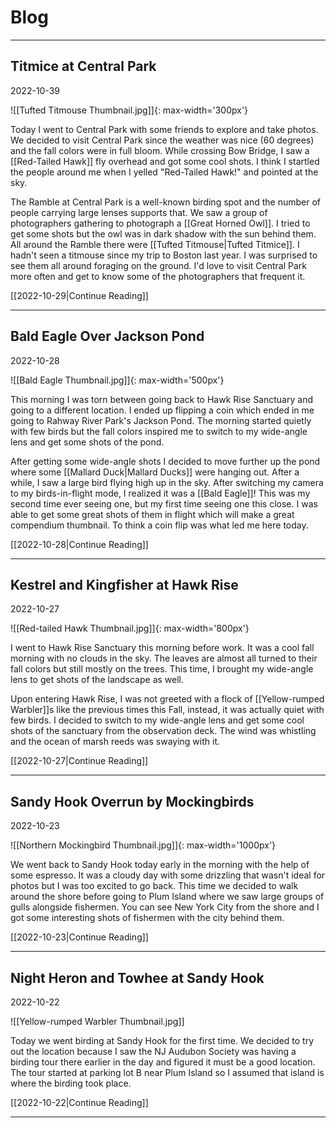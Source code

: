 # Blog

---------------------------------------------------------------

## Titmice at Central Park
2022-10-39

![[Tufted Titmouse Thumbnail.jpg]]{: max-width='300px'}

Today I went to Central Park with some friends to explore and take photos. We decided to visit Central Park since the weather was nice (60 degrees) and the fall colors were in full bloom. While crossing Bow Bridge, I saw a [[Red-Tailed Hawk]] fly overhead and got some cool shots. I think I startled the people around me when I yelled "Red-Tailed Hawk!" and pointed at the sky. 

The Ramble at Central Park is a well-known birding spot and the number of people carrying large lenses supports that. We saw a group of photographers gathering to photograph a [[Great Horned Owl]]. I tried to get some shots but the owl was in dark shadow with the sun behind them. All around the Ramble there were [[Tufted Titmouse|Tufted Titmice]]. I hadn't seen a titmouse since my trip to Boston last year. I was surprised to see them all around foraging on the ground. I'd love to visit Central Park more often and get to know some of the photographers that frequent it.

[[2022-10-29|Continue Reading]]

---------------------------------------------------------------

## Bald Eagle Over Jackson Pond
2022-10-28

![[Bald Eagle Thumbnail.jpg]]{: max-width='500px'}

This morning I was torn between going back to Hawk Rise Sanctuary and going to a different location. I ended up flipping a coin which ended in me going to Rahway River Park's Jackson Pond. The morning started quietly with few birds but the fall colors inspired me to switch to my wide-angle lens and get some shots of the pond. 

After getting some wide-angle shots I decided to move further up the pond where some [[Mallard Duck|Mallard Ducks]] were hanging out. After a while, I saw a large bird flying high up in the sky. After switching my camera to my birds-in-flight mode, I realized it was a [[Bald Eagle]]! This was my second time ever seeing one, but my first time seeing one this close. I was able to get some great shots of them in flight which will make a great compendium thumbnail. To think a coin flip was what led me here today.

[[2022-10-28|Continue Reading]]

---------------------------------------------------------------

## Kestrel and Kingfisher at Hawk Rise
2022-10-27

![[Red-tailed Hawk Thumbnail.jpg]]{: max-width='800px'}

I went to Hawk Rise Sanctuary this morning before work. It was a cool fall morning with no clouds in the sky. The leaves are almost all turned to their fall colors but still mostly on the trees. This time, I brought my wide-angle lens to get shots of the landscape as well.

Upon entering Hawk Rise, I was not greeted with a flock of [[Yellow-rumped Warbler]]s like the previous times this Fall, instead, it was actually quiet with few birds. I decided to switch to my wide-angle lens and get some cool shots of the sanctuary from the observation deck. The wind was whistling and the ocean of marsh reeds was swaying with it.

[[2022-10-27|Continue Reading]]

---------------------------------------------------------------

## Sandy Hook Overrun by Mockingbirds
2022-10-23

![[Northern Mockingbird Thumbnail.jpg]]{: max-width='1000px'}

We went back to Sandy Hook today early in the morning with the help of some espresso. It was a cloudy day with some drizzling that wasn't ideal for photos but I was too excited to go back. This time we decided to walk around the shore before going to Plum Island where we saw large groups of gulls alongside fishermen. You can see New York City from the shore and I got some interesting shots of fishermen with the city behind them.

[[2022-10-23|Continue Reading]]


---------------------------------------------------------------

## Night Heron and Towhee at Sandy Hook
2022-10-22

![[Yellow-rumped Warbler Thumbnail.jpg]]

Today we went birding at Sandy Hook for the first time. We decided to try out the location because I saw the NJ Audubon Society was having a birding tour there earlier in the day and figured it must be a good location. The tour started at parking lot B near Plum Island so I assumed that island is where the birding took place. 

[[2022-10-22|Continue Reading]]

---------------------------------------------------------------

